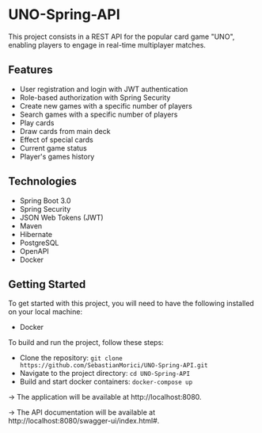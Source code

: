 # UNO-Spring-API
This project consists in a REST API for the popular card game "UNO", enabling players to engage in real-time multiplayer matches.

## Features
* User registration and login with JWT authentication
* Role-based authorization with Spring Security
* Create new games with a specific number of players
* Search games with a specific number of players
* Play cards
* Draw cards from main deck
* Effect of special cards
* Current game status
* Player's games history

## Technologies
* Spring Boot 3.0
* Spring Security
* JSON Web Tokens (JWT)
* Maven
* Hibernate
* PostgreSQL
* OpenAPI
* Docker

## Getting Started
To get started with this project, you will need to have the following installed on your local machine:

* Docker


To build and run the project, follow these steps:

* Clone the repository: `git clone https://github.com/SebastianMorici/UNO-Spring-API.git`
* Navigate to the project directory: `cd UNO-Spring-API`
* Build and start docker containers: `docker-compose up`

-> The application will be available at http://localhost:8080.


-> The API documentation will be available at http://localhost:8080/swagger-ui/index.html#.
